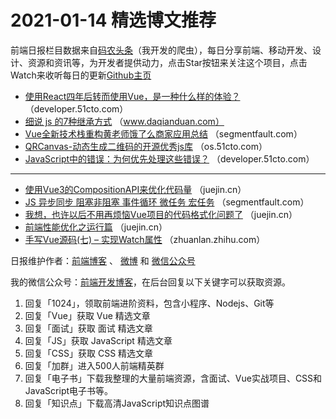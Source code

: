 # 2021-01-14 精选博文推荐

前端日报栏目数据来自[码农头条](https://toutiao.qdkfweb.cn/)（我开发的爬虫），每日分享前端、移动开发、设计、资源和资讯等，为开发者提供动力，点击Star按钮来关注这个项目，点击Watch来收听每日的更新[Github主页](https://github.com/kujian/frontendDaily)
* [使用React四年后转而使用Vue，是一种什么样的体验？](https://developer.51cto.com/art/202101/640920.htm) （developer.51cto.com）
* [细说 js 的7种继承方式](https://www.daqianduan.com/20335.html) （www.daqianduan.com）
* [Vue全新技术栈重构黄老师饿了么商家应用总结](https://segmentfault.com/a/1190000038973278) （segmentfault.com）
* [QRCanvas-动态生成二维码的开源优秀js库](https://os.51cto.com/art/202101/640788.htm) （os.51cto.com）
* [JavaScript中的错误：为何优先处理这些错误？](https://developer.51cto.com/art/202101/640917.htm) （developer.51cto.com）

***
* [使用Vue3的CompositionAPI来优化代码量](https://juejin.cn/post/6917592199140458504) （juejin.cn）
* [JS 异步同步 阻塞非阻塞 事件循环 微任务 宏任务](https://segmentfault.com/a/1190000038985868) （segmentfault.com）
* [我想，也许以后不用再烦恼Vue项目的代码格式化问题了](https://juejin.cn/post/6917548766287364110) （juejin.cn）
* [前端性能优化之运行篇](https://juejin.cn/post/6917553617406787591) （juejin.cn）
* [手写Vue源码(七) &#8211; 实现Watch属性](https://zhuanlan.zhihu.com/p/344313916) （zhuanlan.zhihu.com）

日报维护作者：[前端博客](https://qdkfweb.cn/) 、 [微博](http://weibo.com/kujian) 和 [微信公众号](https://open.weixin.qq.com/qr/code?username=caibaojian_com)

我的微信公众号：[前端开发博客](https://open.weixin.qq.com/qr/code?username=caibaojian_com)，在后台回复以下关键字可以获取资源。

1. 回复「1024」，领取前端进阶资料，包含小程序、Nodejs、Git等
2. 回复「Vue」获取 Vue 精选文章
3. 回复「面试」获取 面试 精选文章
4. 回复「JS」获取 JavaScript 精选文章
5. 回复「CSS」获取 CSS 精选文章
6. 回复「加群」进入500人前端精英群
7. 回复「电子书」下载我整理的大量前端资源，含面试、Vue实战项目、CSS和JavaScript电子书等。
8. 回复「知识点」下载高清JavaScript知识点图谱